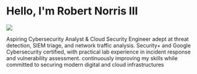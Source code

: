 # Hello, I'm Robert Norris III
<a href="https://www.linkedin.com/in/robert-norris-iii-331315345/"><img src="https://img.shields.io/badge/-LinkedIn-0072b1?&style=for-the-badge&logo=linkedin&logoColor=white" /></a>

Aspiring Cybersecurity Analyst & Cloud Security Engineer adept at threat detection, SIEM triage, and network traffic analysis. Security+ and Google Cybersecurity certified, with practical lab experience in incident response and vulnerability assessment. continuously improving my skills while committed to securing modern digital and cloud infrastructures
